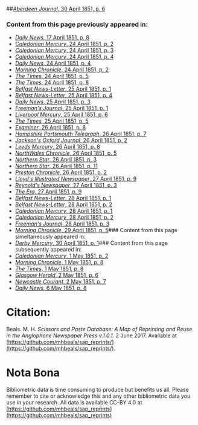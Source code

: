 ##[*Aberdeen Journal*, 30 April 1851, p. 6](https://mhbeals.github.io/sap_html/Aberdeen-Journal/Aberdeen-Journal-30-April-1851-p-6)

### Content from this page previously appeared in:
+ [*Daily News*, 17 April 1851, p. 8](https://mhbeals.github.io/sap_html/Daily-News/Daily-News-17-April-1851-p-8)
+ [*Caledonian Mercury*, 24 April 1851, p. 2](https://mhbeals.github.io/sap_html/Caledonian-Mercury/Caledonian-Mercury-24-April-1851-p-2)
+ [*Caledonian Mercury*, 24 April 1851, p. 3](https://mhbeals.github.io/sap_html/Caledonian-Mercury/Caledonian-Mercury-24-April-1851-p-3)
+ [*Caledonian Mercury*, 24 April 1851, p. 4](https://mhbeals.github.io/sap_html/Caledonian-Mercury/Caledonian-Mercury-24-April-1851-p-4)
+ [*Daily News*, 24 April 1851, p. 4](https://mhbeals.github.io/sap_html/Daily-News/Daily-News-24-April-1851-p-4)
+ [*Morning Chronicle*, 24 April 1851, p. 2](https://mhbeals.github.io/sap_html/Morning-Chronicle/Morning-Chronicle-24-April-1851-p-2)
+ [*The Times*, 24 April 1851, p. 5](https://mhbeals.github.io/sap_html/The-Times/The-Times-24-April-1851-p-5)
+ [*The Times*, 24 April 1851, p. 8](https://mhbeals.github.io/sap_html/The-Times/The-Times-24-April-1851-p-8)
+ [*Belfast News-Letter*, 25 April 1851, p. 1](https://mhbeals.github.io/sap_html/Belfast-News-Letter/Belfast-News-Letter-25-April-1851-p-1)
+ [*Belfast News-Letter*, 25 April 1851, p. 4](https://mhbeals.github.io/sap_html/Belfast-News-Letter/Belfast-News-Letter-25-April-1851-p-4)
+ [*Daily News*, 25 April 1851, p. 3](https://mhbeals.github.io/sap_html/Daily-News/Daily-News-25-April-1851-p-3)
+ [*Freeman's Journal*, 25 April 1851, p. 1](https://mhbeals.github.io/sap_html/Freeman's-Journal/Freeman's-Journal-25-April-1851-p-1)
+ [*Liverpool Mercury*, 25 April 1851, p. 6](https://mhbeals.github.io/sap_html/Liverpool-Mercury/Liverpool-Mercury-25-April-1851-p-6)
+ [*The Times*, 25 April 1851, p. 5](https://mhbeals.github.io/sap_html/The-Times/The-Times-25-April-1851-p-5)
+ [*Examiner*, 26 April 1851, p. 8](https://mhbeals.github.io/sap_html/Examiner/Examiner-26-April-1851-p-8)
+ [*Hampshire Portsmouth Telegraph*, 26 April 1851, p. 7](https://mhbeals.github.io/sap_html/Hampshire-Portsmouth-Telegraph/Hampshire-Portsmouth-Telegraph-26-April-1851-p-7)
+ [*Jackson's Oxford Journal*, 26 April 1851, p. 2](https://mhbeals.github.io/sap_html/Jackson's-Oxford-Journal/Jackson's-Oxford-Journal-26-April-1851-p-2)
+ [*Leeds Mercury*, 26 April 1851, p. 8](https://mhbeals.github.io/sap_html/Leeds-Mercury/Leeds-Mercury-26-April-1851-p-8)
+ [*NorthWales Chronicle*, 26 April 1851, p. 5](https://mhbeals.github.io/sap_html/NorthWales-Chronicle/NorthWales-Chronicle-26-April-1851-p-5)
+ [*Northern Star*, 26 April 1851, p. 3](https://mhbeals.github.io/sap_html/Northern-Star/Northern-Star-26-April-1851-p-3)
+ [*Northern Star*, 26 April 1851, p. 11](https://mhbeals.github.io/sap_html/Northern-Star/Northern-Star-26-April-1851-p-11)
+ [*Preston Chronicle*, 26 April 1851, p. 2](https://mhbeals.github.io/sap_html/Preston-Chronicle/Preston-Chronicle-26-April-1851-p-2)
+ [*Lloyd's Illustrated Newspaper*, 27 April 1851, p. 9](https://mhbeals.github.io/sap_html/Lloyd's-Illustrated-Newspaper/Lloyd's-Illustrated-Newspaper-27-April-1851-p-9)
+ [*Reynold's Newspaper*, 27 April 1851, p. 3](https://mhbeals.github.io/sap_html/Reynold's-Newspaper/Reynold's-Newspaper-27-April-1851-p-3)
+ [*The Era*, 27 April 1851, p. 9](https://mhbeals.github.io/sap_html/The-Era/The-Era-27-April-1851-p-9)
+ [*Belfast News-Letter*, 28 April 1851, p. 1](https://mhbeals.github.io/sap_html/Belfast-News-Letter/Belfast-News-Letter-28-April-1851-p-1)
+ [*Belfast News-Letter*, 28 April 1851, p. 2](https://mhbeals.github.io/sap_html/Belfast-News-Letter/Belfast-News-Letter-28-April-1851-p-2)
+ [*Caledonian Mercury*, 28 April 1851, p. 1](https://mhbeals.github.io/sap_html/Caledonian-Mercury/Caledonian-Mercury-28-April-1851-p-1)
+ [*Caledonian Mercury*, 28 April 1851, p. 2](https://mhbeals.github.io/sap_html/Caledonian-Mercury/Caledonian-Mercury-28-April-1851-p-2)
+ [*Freeman's Journal*, 28 April 1851, p. 3](https://mhbeals.github.io/sap_html/Freeman's-Journal/Freeman's-Journal-28-April-1851-p-3)
+ [*Morning Chronicle*, 29 April 1851, p. 5](https://mhbeals.github.io/sap_html/Morning-Chronicle/Morning-Chronicle-29-April-1851-p-5)### Content from this page simeltaneously appeared in:
+ [*Derby Mercury*, 30 April 1851, p. 1](https://mhbeals.github.io/sap_html/Derby-Mercury/Derby-Mercury-30-April-1851-p-1)### Content from this page subsequently appeared in:
+ [*Caledonian Mercury*, 1 May 1851, p. 2](https://mhbeals.github.io/sap_html/Caledonian-Mercury/Caledonian-Mercury-1-May-1851-p-2)
+ [*Morning Chronicle*, 1 May 1851, p. 8](https://mhbeals.github.io/sap_html/Morning-Chronicle/Morning-Chronicle-1-May-1851-p-8)
+ [*The Times*, 1 May 1851, p. 8](https://mhbeals.github.io/sap_html/The-Times/The-Times-1-May-1851-p-8)
+ [*Glasgow Herald*, 2 May 1851, p. 6](https://mhbeals.github.io/sap_html/Glasgow-Herald/Glasgow-Herald-2-May-1851-p-6)
+ [*Newcastle Courant*, 2 May 1851, p. 7](https://mhbeals.github.io/sap_html/Newcastle-Courant/Newcastle-Courant-2-May-1851-p-7)
+ [*Daily News*, 6 May 1851, p. 8](https://mhbeals.github.io/sap_html/Daily-News/Daily-News-6-May-1851-p-8)
                    
# Citation: 

Beals. M. H. *Scissors and Paste Database: A Map of Reprinting and Reuse in the Anglophone Newspaper Press v.1.0.1.* 2 June 2017. Available at [https://github.com/mhbeals/sap_reprints/](https://github.com/mhbeals/sap_reprints/). 
                    
# Nota Bona

Bibliometric data is time consuming to produce but benefits us all. Please remember to cite or acknowledge this and any other bibliometric data you use in your research. All data is available CC-BY 4.0 at [https://github.com/mhbeals/sap_reprints](https://github.com/mhbeals/sap_reprints)
